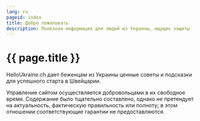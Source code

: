 ```yaml
---
lang: ru
pageid: index
title: Добро пожаловать
description: Полезная информация для людей из Украины, ищущих защиты 
---
```

# {{ page.title }}

HelloUkraine.ch дает беженцам из Украины ценные советы и подсказки для успешного старта в Швейцарии.

Управление сайтом осуществляется добровольцами в их свободное время. Содержание было тщательно составлено, oднако не претендует на актуальность, фактическую правильность или полноту; в этом отношении соответствующие гарантии не предоставляются.
